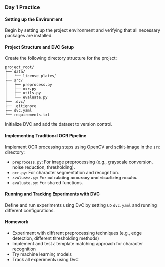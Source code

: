 ### Day 1 Practice

#### Setting up the Environment

Begin by setting up the project environment and verifying that all necessary packages are installed.

#### Project Structure and DVC Setup

Create the following directory structure for the project:

```
project_root/
├── data/
│   └── license_plates/
├── src/
│   ├── preprocess.py
│   ├── ocr.py
│   ├── utils.py
│   └── evaluate.py
├── .dvc/
├── .gitignore
├── dvc.yaml
└── requirements.txt
```

Initialize DVC and add the dataset to version control.

#### Implementing Traditional OCR Pipeline

Implement OCR processing steps using OpenCV and scikit-image in the `src` directory:
- `preprocess.py`: For image preprocessing (e.g., grayscale conversion, noise reduction, thresholding).
- `ocr.py`: For character segmentation and recognition.
- `evaluate.py`: For calculating accuracy and visualizing results.
- `evaluate.py`: For shared functions.

#### Running and Tracking Experiments with DVC

Define and run experiments using DvC by setting up `dvc.yaml` and running different configurations.

#### Homework

- Experiment with different preprocessing techniques (e.g., edge detection, different thresholding methods)
- Implement and test a template matching approach for character recognition
- Try machine learning models
- Track all experiments using DvC
